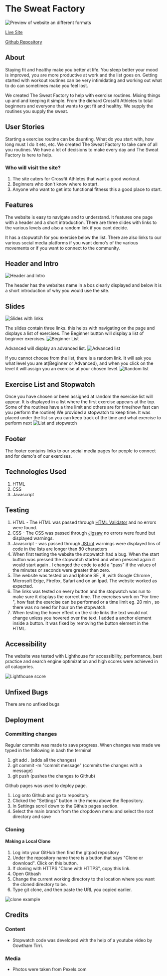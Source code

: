 # The Sweat Factory

![Preview of website an different formats](assets/images/amiresponsive.jpeg)

[Live Site](https://louwjohan.github.io/the-sweat-factory/)

[Github Repository](https://github.com/louwJohan/the-sweat-factory)


## About

Staying fit and healthy make you better at life. You sleep better your mood is improved, you are more productive at work and the list goes on. Getting started with workout routines can be very intimidating and working out what to do can sometimes make you feel lost. 

We created The Sweat Factory to help with exercise routines. Mixing things up and and keeping it simple. From the diehard Crossfit Athletes to total beginners and everyone that wants to get fit and healthy. We supply the routines you supply the sweat.

## User Stories

Starting a exercise routine can be daunting. What do you start with, how long must I do it etc, etc. We created The Sweat Factory to take care of all you routines. We have a lot of decisions to make every day and The Sweat Factory is here to help. 

### Who will visit the site?

1. The site caters for Crossfit Athletes that want a good workout. 
2. Beginners who don't know where to start.
3. Anyone who want to get into functional fitness this a good place to start.

## Features

The website is easy to navigate and to understand. It features one page with a header and a short introduction. There are three slides with links to the various levels and also a random link if you cant decide.

It has a stopwatch for you exercise below the list. There are also links to our various social media platforms if you want demo's of the various movements or if you want to connect to the community.

## Header and Intro

![Header and Intro](assets/images/headerandintro.jpeg)

The header has the websites name in a bos clearly displayed and below it is a short introduction of why you would use the site.

## Slides

![Slides with links](assets/images/slides.jpeg)

The slides contain three links. this helps with navigating on the page and displays a list of exercises. The Beginner button will display a list of beginner exercises.
![Beginner List](assets/images/blist.jpeg)

 Advanced will display an advanced list.
 ![Advanced list](assets/images/alist.jpeg) 
 
 If you cannot choose from the list, there is a random link. It will ask you what level you are at(Beginner or Advanced), and when you click on the level it will assign you an exercise at your chosen level.
![Random list](assets/images/random.jpeg)

## Exercise List and Stopwatch

Once you have chosen or been assigned at random the exercise list will appear.
It is displayed in a list where the first exercise appears at the top. Some of the routines have a time limit and others are for time(how fast can you perform the routine) We provided a stopwatch to keep time. It was placed under the list so you can keep track of the time and what exercise to perform next
![List and stopwatch](assets/images/exlistandstopwatch.jpeg)

## Footer 

The footer contains links to our social media pages for people to connect and for demo's of our exercises.

## Technologies Used

1. HTML
2. CSS
3. Javascript

## Testing

1. HTML - The HTML was passed through [HTML Validator](https://validator.w3.org/) and no errors were found.
2. CSS - The CSS was passed through [Jigsaw](http://jigsaw.w3.org/css-validator/validator) no errors were found but displayed warnings.
3. Javascript - was passed through [JSLint](https://www.jslint.com/) warnings were displayed lins of code in the lists are longer than 80 characters
4. When first testing the website the stopwatch had a bug. When the start button was pressed the stopwatch started and when pressed again it would start again . I changed the code to add a "pass" if the values of the minutes or seconds were greater than zero.
5. The website was tested on and Iphone SE , 8 ,with Google Chrome , Microsoft Edge, Firefox, Safari and on an Ipad. The website worked as expected.
6. The links was tested on every button and the stopwatch was run to make sure it displays the correct time. The exercises work on "For time ", how fast the exercise can be performed or a time limit eg. 20 min , so there was no need for hour on the stopwatch.
7. When testing the hover effect on the slide links the text would not change unless you hovered over the text. I added a anchor element inside a button. It was fixed by removing the button element in the HTML. 

## Accessibility 
The website was tested with Lighthouse for accessibility, performance, best practice and search engine optimization and high scores were achieved in all catagories.

![Lighthouse score](assets/images/lighthouse1.jpeg)

## Unfixed Bugs

There are no unfixed bugs

## Deployment
### Committing changes
Regular commits was made to save progress. When changes was made we typed in the following in bash the terminal
1. git add . (adds all the changes)
2. git commit -m "commit message" (commits the changes with a message)
3. git push (pushes the changes to Github)

Github pages was used to deploy page. 
1. Log onto Github and go to repository.
2. Clicked the "Settings" button in the menu above the Repository.
3. In Settings scroll down to the Github pages section. 
4. Select the main branch from the dropdown menu and select the root directory and save

### Cloning
#### Making a Local Clone

1. Log into your GitHub then find the gitpod repository
2. Under the repository name there is a button that says "Clone or download". Click on this button.
3. If cloning with HTTPS "Clone with HTTPS", copy this link.
4. Open Gitbash
5. Change the current working directory to the location where you want the cloned directory to be.
6. Type git clone, and then paste the URL you copied earlier.

![clone example](assets/images/clone.jpeg)

## Credits

### Content
- Stopwatch code was developed with the help of a youtube video  by Gowtham Tirri.

### Media 
- Photos were taken from Pexels.com


